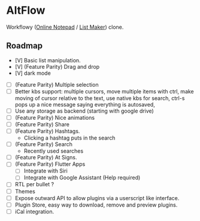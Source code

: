 # AltFlow

Workflowy ([Online Notepad](https://workflowy.com/online-notepad/) / [List Maker](https://workflowy.com/list-maker/)) clone.

## Roadmap

- [V] Basic list manipulation.
- [V] (Feature Parity) Drag and drop
- [V] dark mode
- [ ] (Feature Parity) Multiple selection
- [ ] Better kbs support: multiple cursors, move multiple items with ctrl, make moving of cursor relative to the text, use native kbs for search, ctrl-s pops up a nice message saying everything is autosaved,
- [ ] Use any storage as backend (starting with google drive)
- [ ] (Feature Parity) Nice animations
- [ ] (Feature Parity) Share
- [ ] (Feature Parity) Hashtags.
  - Clicking a hashtag puts in the search
- [ ] (Feature Parity) Search
  - Recently used searches
- [ ] (Feature Parity) At Signs.
- [ ] (Feature Parity) Flutter Apps
  - [ ] Integrate with Siri
  - [ ] Integrate with Google Assistant (Help required)
- [ ] RTL per bullet ?
- [ ] Themes
- [ ] Expose outward API to allow plugins via a userscript like interface.
- [ ] Plugin Store, easy way to download, remove and preview plugins.
- [ ] iCal integration.
